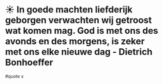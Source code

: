 # ☀️ In goede machten liefderijk geborgen verwachten wij getroost wat komen mag. God is met ons des avonds en des morgens, is zeker met ons elke nieuwe dag - Dietrich Bonhoeffer 
#quote 
x